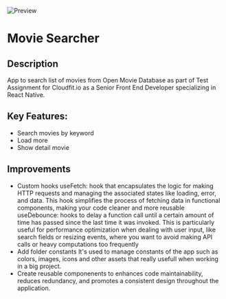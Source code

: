 ![Preview](https://github.com/herisusantuy/OMDB_application_24/blob/main/testProject/movie_searcher.gif)
# Movie Searcher 

## Description

App to search list of movies from Open Movie Database as part of Test Assignment for Cloudfit.io as a Senior Front End Developer specializing in React Native.

## Key Features:
- Search movies by keyword
- Load more 
- Show detail movie

## Improvements
- Custom hooks
  useFetch: hook that encapsulates the logic for making HTTP requests and managing the associated states like loading, error, and data. This hook simplifies the process of fetching data in functional components, making your code cleaner and more reusable
  useDebounce: hooks to delay a function call until a certain amount of time has passed since the last time it was invoked. This is particularly useful for performance optimization when dealing with user input, like search fields or resizing events, where you want to avoid making API calls or heavy computations too frequently
- Add folder constants
  It's used to manage constants of the app such as colors, images, icons and other assets that really usefull when working in a big project.
- Create reusable componenents
  to enhances code maintainability, reduces redundancy, and promotes a consistent design throughout the application.

  

 
